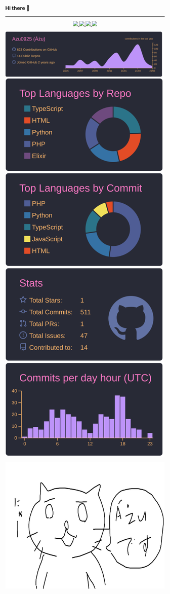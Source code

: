 ### Hi there 👋

---

<p align="center">
  <a href="https://twitter.com/yamaneko717"> 
    <img src="https://img.shields.io/static/v1?label=&message=Azu0925&color=blue&style=flat-square&logo=twitter&logoColor=white">
  </a> 
  <a href="https://www.instagram.com/azu_azu_0925">
    <img src="https://img.shields.io/static/v1?label=&message=azu_azu_0925&color=ff69b4&style=flat-square&logo=instagram&logoColor=white">
  </a> 
  <a href="https://qiita.com/yamaneko717">
    <img src="https://img.shields.io/static/v1?label=&message=yamaneko717&color=55C500&style=flat-square&logo=qiita&logoColor=white">
  </a> 
  <a href="https://discord.com/app"><img src="https://img.shields.io/static/v1?label=&message=%C3%80%C5%BCu%238065&color=6F85D3&style=flat-square&logo=discord&logoColor=white"></a>
</p>  

[![](https://raw.githubusercontent.com/Azu0925/Azu0925/main/profile-summary-card-output/dracula/0-profile-details.svg)](https://github.com/vn7n24fzkq/github-profile-summary-cards)
[![](https://raw.githubusercontent.com/Azu0925/Azu0925/main/profile-summary-card-output/dracula/1-repos-per-language.svg)](https://github.com/vn7n24fzkq/github-profile-summary-cards) [![](https://raw.githubusercontent.com/Azu0925/Azu0925/main/profile-summary-card-output/dracula/2-most-commit-language.svg)](https://github.com/vn7n24fzkq/github-profile-summary-cards)
[![](https://raw.githubusercontent.com/Azu0925/Azu0925/main/profile-summary-card-output/dracula/3-stats.svg)](https://github.com/vn7n24fzkq/github-profile-summary-cards) [![](https://raw.githubusercontent.com/Azu0925/Azu0925/main/profile-summary-card-output/dracula/4-productive-time.svg)](https://github.com/vn7n24fzkq/github-profile-summary-cards)
<p align="center"><img src="./img/cat.png" height="400px"></p>
